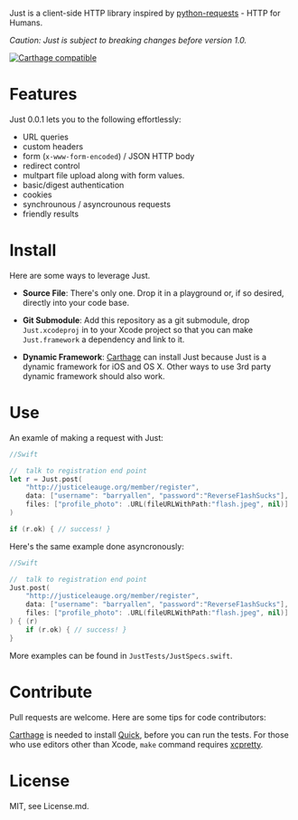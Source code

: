 Just is a client-side HTTP library inspired by [python-requests][] - HTTP for Humans.

*Caution: Just is subject to breaking changes before version 1.0.*


[![Carthage compatible](https://img.shields.io/badge/Carthage-compatible-4BC51D.svg?style=flat)](https://github.com/Carthage/Carthage)


[python-requests]: http://python-requests.org "python-requests"

#   Features

Just 0.0.1 lets you to the following effortlessly:

-	URL queries
-   custom headers
- 	form (`x-www-form-encoded`) / JSON HTTP body 
-	redirect control
-	multpart file upload along with form values.
- 	basic/digest authentication
-	cookies
-	synchrounous / asyncrounous requests
-	friendly results

#   Install

Here are some ways to leverage Just.

-   **Source File**: There's only one. Drop it in a playground or, if so desired, directly into
	your code base.

-   **Git Submodule**: Add this repository as a git submodule, drop `Just.xcodeproj` in to your 
	Xcode project so that you can make `Just.framework` a dependency and link to it.

-   **Dynamic Framework**: [Carthage][] can install Just because Just is a dynamic framework 
	for iOS and OS X. Other ways to use 3rd party dynamic framework should also work.


[Carthage]: https://github.com/Carthage/Carthage "Carthage"


#  Use

An examle of making a request with Just:

```swift
//Swift

//	talk to registration end point
let r = Just.post(
	"http://justiceleauge.org/member/register", 
	data: ["username": "barryallen", "password":"ReverseF1ashSucks"],
	files: ["profile_photo": .URL(fileURLWithPath:"flash.jpeg", nil)]
)

if (r.ok) { // success! }
```

Here's the same example done asyncronously:

```swift
//Swift

//	talk to registration end point
Just.post(
	"http://justiceleauge.org/member/register", 
	data: ["username": "barryallen", "password":"ReverseF1ashSucks"],
	files: ["profile_photo": .URL(fileURLWithPath:"flash.jpeg", nil)]
) { (r)
	if (r.ok) { // success! }
}

```

More examples can be found in `JustTests/JustSpecs.swift`.

#  Contribute

Pull requests are welcome. Here are some tips for code contributors:

[Carthage][] is needed to install [Quick][], before you can run the tests.
For those who use editors other than Xcode, `make` command requires 
[xcpretty][].

[Quick]: https://github.com/Quick/Quick "Quick"
[xcpretty]: https://github.com/supermarin/xcpretty "xcpretty"

#  License

MIT, see License.md.